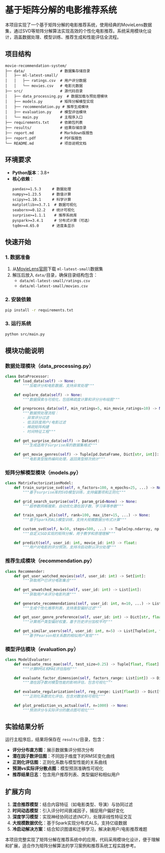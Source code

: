 # 基于矩阵分解的电影推荐系统

本项目实现了一个基于矩阵分解的电影推荐系统，使用经典的MovieLens数据集，通过SVD等矩阵分解算法实现高效的个性化电影推荐。系统采用模块化设计，涵盖数据处理、模型训练、推荐生成和性能评估全流程。

## 项目结构

```
movie-recommendation-system/
├── data/                # 数据集存储目录
│   ├── ml-latest-small/
│   │   ├── ratings.csv  # 用户评分数据
│   │   └── movies.csv   # 电影元数据
├── src/                 # 源代码目录
│   ├── data_processing.py  # 数据加载与预处理模块
│   ├── models.py        # 矩阵分解模型实现
│   ├── recommendation.py # 推荐生成模块
│   ├── evaluation.py    # 模型评估模块
│   └── main.py          # 主程序入口
├── requirements.txt     # 依赖包列表
├── results/             # 结果存储目录
├── report.md            # Markdown版报告
├── report.pdf           # PDF版报告
└── README.md            # 项目说明文档
```

## 环境要求

- **Python版本**：3.8+
- **核心依赖**：
  ```text
  pandas>=1.5.3     # 数据处理
  numpy>=1.23.5     # 数值计算
  scipy>=1.10.1     # 科学计算
  matplotlib>=3.7.1  # 数据可视化
  seaborn>=0.12.2   # 统计可视化
  surprise>=1.1.1    # 推荐系统库
  pyspark>=3.4.1     # 分布式计算（可选）
  tqdm>=4.65.0      # 进度条显示
  ```

## 快速开始

### 1. 数据准备

1. 从[MovieLens官网](https://grouplens.org/datasets/movielens/)下载 `ml-latest-small`数据集
2. 解压后放入 `data/`目录，确保目录结构包含：
   - `data/ml-latest-small/ratings.csv`
   - `data/ml-latest-small/movies.csv`

### 2. 安装依赖

```bash
pip install -r requirements.txt
```

### 3. 运行系统

```bash
python src/main.py
```

## 模块功能说明

### 数据处理模块（data_processing.py）

```python
class DataProcessor:
    def load_data(self) -> None:
        """加载评分和电影数据，支持异常处理"""
  
    def explore_data(self) -> None:
        """数据探索与可视化，包括稀疏度计算和评分分布绘图"""
  
    def preprocess_data(self, min_ratings=5, min_movie_ratings=10) -> None:
        """数据预处理流程：
        - 异常评分过滤
        - 低活跃度用户/电影过滤
        - 稀疏矩阵构建
        - 时间特征工程"""
  
    def get_surprise_data(self) -> Dataset:
        """生成适用于surprise库的数据集格式"""
  
    def get_movie_genres(self) -> Tuple[pd.DataFrame, Dict[str, int]]:
        """电影类型独热编码处理，返回类型频次统计"""
```

### 矩阵分解模型模块（models.py）

```python
class MatrixFactorizationModel:
    def train_surprise_svd(self, n_factors=100, n_epochs=25, ...) -> None:
        """基于surprise库的SVD模型训练，支持偏置项和正则化"""
  
    def grid_search_surprise(self, param_grid=None) -> None:
        """超参数网格搜索，自动优化潜在因子数、学习率等参数"""
  
    def train_spark_als(self, rank=100, max_iter=15, ...) -> None:
        """基于Spark的ALS模型训练，支持大规模数据分布式计算"""
  
    def custom_svd(self, k=50, steps=500, ...) -> Tuple[np.ndarray, np.ndarray]:
        """自定义SGD实现的矩阵分解，用于教学和原理理解"""
  
    def predict(self, user_id: int, movie_id: int) -> float:
        """用户对电影的评分预测，支持冷启动默认评分处理"""
```

### 推荐生成模块（recommendation.py）

```python
class Recommender:
    def get_user_watched_movies(self, user_id: int) -> Set[int]:
        """获取用户已评分电影集合"""
  
    def get_unwatched_movies(self, user_id: int) -> List[int]:
        """获取用户未评分电影列表"""
  
    def generate_recommendations(self, user_id: int, n=10, ...) -> List[Dict]:
        """生成个性化推荐列表，支持类型偏好过滤"""
  
    def get_user_genre_preference(self, user_id: int) -> Dict[str, float]:
        """计算用户类型偏好权重，基于历史评分加权平均"""
  
    def get_similar_users(self, user_id: int, n=5) -> List[Tuple[int, float]]:
        """基于Pearson相关系数的相似用户发现"""
```

### 模型评估模块（evaluation.py）

```python
class ModelEvaluator:
    def evaluate_rmse_mae(self, test_size=0.25) -> Tuple[float, float]:
        """计算RMSE和MAE评估指标"""
  
    def evaluate_factor_dimension(self, factors_range: List[int]) -> Dict[int, float]:
        """潜在因子数对模型性能的影响评估，包含可视化"""
  
    def evaluate_regularization(self, reg_range: List[float]) -> Dict[float, float]:
        """正则化系数优化评估，包含对数坐标可视化"""
  
    def plot_prediction_vs_actual(self, n=1000) -> None:
        """预测评分与实际评分的散点图可视化"""
```

## 实验结果分析

运行主程序后，结果将保存在 `results/`目录，包含：

- **评分分布直方图**：展示数据集评分频次分布
- **潜在因子数评估图**：不同因子维度下的RMSE变化曲线
- **正则化评估图**：正则化系数与模型性能的关系曲线
- **预测vs实际评分散点图**：模型预测准确性可视化
- **推荐结果日志**：包含用户推荐列表、类型偏好和相似用户

## 扩展方向

1. **混合推荐模型**：结合内容特征（如电影类型、导演）与协同过滤
2. **时间动态模型**：引入评分时间衰减因子，捕捉用户偏好变化
3. **深度学习模型**：实现神经协同过滤(NCF)，处理非线性特征交互
4. **大规模数据优化**：基于Spark实现分布式ALS，支持亿级数据
5. **冷启动解决方案**：结合知识图谱和迁移学习，解决新用户/电影推荐难题

本项目完整实现了矩阵分解在推荐系统中的应用，代码采用模块化设计，便于理解和扩展，适合作为矩阵分解算法的学习案例和推荐系统工程实践参考。
